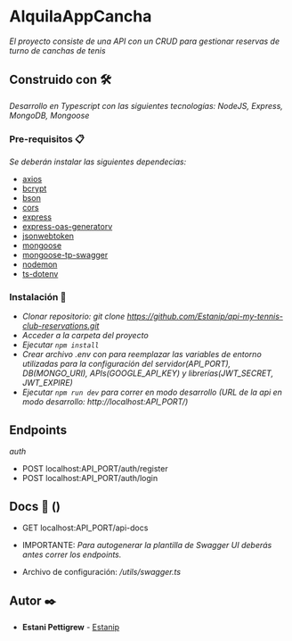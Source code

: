 # AlquilaAppCancha

_El proyecto consiste de una API con un CRUD para gestionar reservas de turno de canchas de tenis_

## Construido con 🛠️

_Desarrollo en Typescript con las siguientes tecnologías: NodeJS, Express, MongoDB, Mongoose_

### Pre-requisitos 📋

_Se deberán instalar las siguientes dependecias:_

-   [axios](https://www.npmjs.com/package/axios)
-   [bcrypt](https://www.npmjs.com/package/bcrypt)
-   [bson](https://www.npmjs.com/package/bson)
-   [cors](https://www.npmjs.com/package/cors)
-   [express](https://www.npmjs.com/package/express)
-   [express-oas-generatorv](https://www.npmjs.com/package/express-oas-generator)
-   [jsonwebtoken](https://www.npmjs.com/package/jsonwebtoken)
-   [mongoose](https://www.npmjs.com/package/mongoose)
-   [mongoose-tp-swagger](https://www.npmjs.com/package/mongoose-to-swagger)
-   [nodemon](https://www.npmjs.com/package/nodemon)
-   [ts-dotenv](https://www.npmjs.com/package/ts-dotenv)

### Instalación 🔧

-   _Clonar repositorio: git clone https://github.com/Estanip/api-my-tennis-club-reservations.git_
-   _Acceder a la carpeta del proyecto_
-   _Ejecutar `npm install`_
-   _Crear archivo .env con para reemplazar las variables de entorno utilizadas para la configuración del servidor(API_PORT), DB(MONGO_URI), APIs(GOOGLE_API_KEY) y librerías(JWT_SECRET, JWT_EXPIRE)_
-   _Ejecutar `npm run dev` para correr en modo desarrollo (URL de la api en modo desarrollo: http://localhost:API_PORT/)_

## Endpoints

_auth_

-   POST localhost:API_PORT/auth/register
-   POST localhost:API_PORT/auth/login

## Docs 📄 ()

-   GET localhost:API_PORT/api-docs

-   IMPORTANTE: _Para autogenerar la plantilla de Swagger UI deberás antes correr los endpoints._
-   Archivo de configuración: _/utils/swagger.ts_

## Autor ✒️

-   **Estani Pettigrew** - [Estanip](https://github.com/Estanip)
